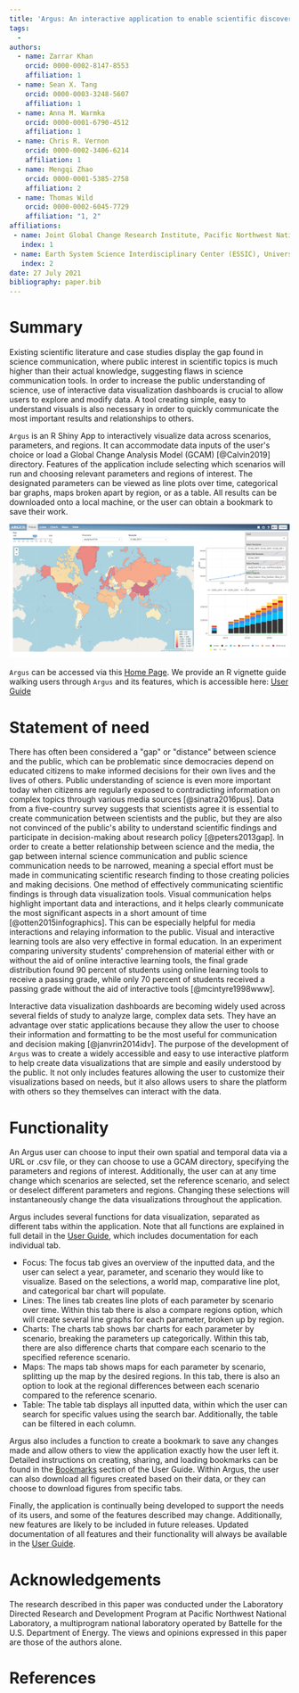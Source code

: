 ```yaml
---
title: 'Argus: An interactive application to enable scientific discovery through multi-sector and multi-scale visual analytics'
tags:
  - 
authors:
  - name: Zarrar Khan
    orcid: 0000-0002-8147-8553
    affiliation: 1
  - name: Sean X. Tang
    orcid: 0000-0003-3248-5607
    affiliation: 1
  - name: Anna M. Warmka
    orcid: 0000-0001-6790-4512
    affiliation: 1
  - name: Chris R. Vernon
    orcid: 0000-0002-3406-6214
    affiliation: 1  
  - name: Mengqi Zhao
    orcid: 0000-0001-5385-2758
    affiliation: 2 
  - name: Thomas Wild
    orcid: 0000-0002-6045-7729
    affiliation: "1, 2"
affiliations:
 - name: Joint Global Change Research Institute, Pacific Northwest National Laboratory, College Park, MD, USA
   index: 1
 - name: Earth System Science Interdisciplinary Center (ESSIC), University of Maryland, College Park, MD, USA
   index: 2
date: 27 July 2021
bibliography: paper.bib
---
```

# Summary
Existing scientific literature and case studies display the gap found in science communication, where public interest in scientific topics is much higher than their actual knowledge, suggesting flaws in science communication tools.
In order to increase the public understanding of science, use of interactive data visualization dashboards is crucial to allow users to explore and modify data. A tool creating simple, easy to understand visuals is also necessary in order to quickly communicate the most important results
and relationships to others.

`Argus` is an R Shiny App to interactively visualize data across scenarios, parameters, and regions. It can accommodate data inputs of the user's choice or load a Global Change Analysis Model (GCAM) [@Calvin2019] directory.
Features of the application include selecting which scenarios will run and choosing relevant parameters and regions of interest. The designated parameters can be viewed as line plots over time, categorical bar graphs, maps broken apart by region, or as a table.
All results can be downloaded onto a local machine, or the user can obtain a bookmark to save their work.

![`Argus` landing page](figure1.PNG)

`Argus` can be accessed via this [Home Page](https://jgcri.github.io/argus/index.html). We provide an R vignette guide walking users through `Argus` and its features, which is accessible here: [User Guide](https://jgcri.github.io/argus/articles/vignette_argus.html)

# Statement of need
There has often been considered a "gap" or "distance" between science and the public, which can be problematic since democracies depend on educated citizens to make informed decisions for their own lives and the lives of others. 
Public understanding of science is even more important today when citizens are regularly exposed to contradicting information on complex topics through various media sources [@sinatra2016pus].
Data from a five-country survey suggests that scientists agree it is essential to create communication between scientists and the public, but they are also not convinced of the public's ability to understand scientific findings and participate in decision-making about research policy [@peters2013gap].
In order to create a better relationship between science and the media, the gap between internal science communication and public science communication needs to be narrowed, meaning a special effort must be made in communicating scientific research finding to those creating policies and making decisions. 
One method of effectively communicating scientific findings is through data visualization tools.
Visual communication helps highlight important data and interactions, and it helps clearly communicate the most significant aspects in a short amount of time [@otten2015infographics]. This can be especially helpful for media interactions and relaying information to the public.
Visual and interactive learning tools are also very effective in formal education. In an experiment comparing university students' comprehension of material either with or without the aid of online interactive learning tools, the final grade distribution found 90 percent of students using online learning tools to receive a passing grade,
while only 70 percent of students received a passing grade without the aid of interactive tools [@mcintyre1998www].

Interactive data visualization dashboards are becoming widely used across several fields of study to analyze large, complex data sets. They have an advantage over static applications because they allow the user to choose their information and formatting to be the most useful for communication and decision making [@janvrin2014idv].
The purpose of the development of `Argus` was to create a widely accessible and easy to use interactive platform to help create data visualizations that are simple and easily understood by the public. It not only includes features allowing the user to customize their visualizations based on needs,
but it also allows users to share the platform with others so they themselves can interact with the data.

# Functionality
An Argus user can choose to input their own spatial and temporal data via a URL or .csv file, or they can choose to use a GCAM directory, specifying the parameters and regions of interest.
Additionally, the user can at any time change which scenarios are selected, set the reference scenario, and select or deselect different parameters and regions. Changing these selections will instantaneously change the data visualizations throughout the application.

Argus includes several functions for data visualization, separated as different tabs within the application.
Note that all functions are explained in full detail in the [User Guide](https://jgcri.github.io/argus/articles/vignette_argus.html), which includes documentation for each individual tab.

+ Focus: The focus tab gives an overview of the inputted data, and the user can select a year, parameter, and scenario they would like to visualize. Based on the selections, a world map, comparative line plot, and categorical bar chart will populate.
+ Lines: The lines tab creates line plots of each parameter by scenario over time. Within this tab there is also a compare regions option, which will create several line graphs for each parameter, broken up by region.
+ Charts: The charts tab shows bar charts for each parameter by scenario, breaking the parameters up categorically. Within this tab, there are also difference charts that compare each scenario to the specified reference scenario.
+ Maps: The maps tab shows maps for each parameter by scenario, splitting up the map by the desired regions. In this tab, there is also an option to look at the regional differences between each scenario compared to the reference scenario.
+ Table: The table tab displays all inputted data, within which the user can search for specific values using the search bar. Additionally, the table can be filtered in each column.

Argus also includes a function to create a bookmark to save any changes made and allow others to view the application exactly how the user left it.
Detailed instructions on creating, sharing, and loading bookmarks can be found in the [Bookmarks](https://jgcri.github.io/argus/articles/vignette_argus.html#bookmarks-1) section of the User Guide.
Within Argus, the user can also download all figures created based on their data, or they can choose to download figures from specific tabs.

Finally, the application is continually being developed to support the needs of its users, and some of the features described may change. Additionally, new features are likely to be included in future releases.
Updated documentation of all features and their functionality will always be available in the [User Guide](https://jgcri.github.io/argus/articles/vignette_argus.html).

# Acknowledgements
The research described in this paper was conducted under the Laboratory Directed Research and Development Program at Pacific Northwest National Laboratory, a multiprogram national laboratory operated by Battelle for the U.S. Department of Energy. 
The views and opinions expressed in this paper are those of the authors alone.

# References
